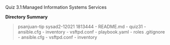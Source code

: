 Quiz 3.1:Managed Information Systems Services 

**Directory Summary**

> psanjuan-tip
 > sysad2-12021
  > 1813444
    - README.md
    - quiz31
    -ansible.cfg
    - inventory 
    - vsftpd.conf
    - playbook.yaml
    - roles
   > .gitignore
     - ansible.cfg
     - vsftpd.conf
     - inventory

